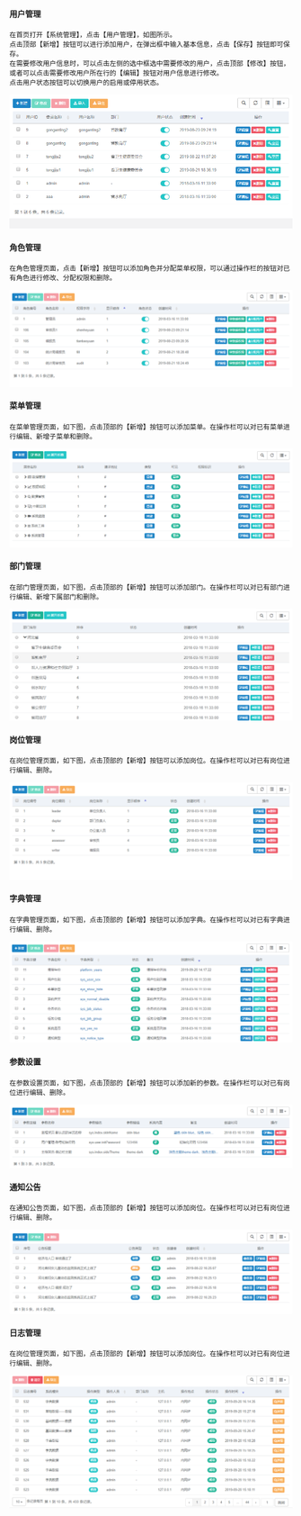 #### 用户管理

	在首页打开【系统管理】，点击【用户管理】，如图所示。
	点击顶部【新增】按钮可以进行添加用户，在弹出框中输入基本信息，点击【保存】按钮即可保存。
	在需要修改用户信息时，可以点击左侧的选中框选中需要修改的用户，点击顶部【修改】按钮，或者可以点击需要修改用户所在行的【编辑】按钮对用户信息进行修改。
	点击用户状态按钮可以切换用户的启用或停用状态。

![image](_images/user.png)

#### 角色管理

	在角色管理页面，点击【新增】按钮可以添加角色并分配菜单权限，可以通过操作栏的按钮对已有角色进行修改、分配权限和删除。

![image](_images/juese.png)

#### 菜单管理

	在菜单管理页面，如下图，点击顶部的【新增】按钮可以添加菜单。在操作栏可以对已有菜单进行编辑、新增子菜单和删除。

![image](_images/caidan.png)

#### 部门管理

	在部门管理页面，如下图，点击顶部的【新增】按钮可以添加部门。在操作栏可以对已有部门进行编辑、新增下属部门和删除。

![image](_images/bumen.png)

#### 岗位管理

	在岗位管理页面，如下图，点击顶部的【新增】按钮可以添加岗位。在操作栏可以对已有岗位进行编辑、删除。

![image](_images/gangwei.png)

#### 字典管理

	在字典管理页面，如下图，点击顶部的【新增】按钮可以添加字典。在操作栏可以对已有字典进行编辑、删除。

![image](_images/zidian.png)

#### 参数设置

	在参数设置页面，如下图，点击顶部的【新增】按钮可以添加新的参数。在操作栏可以对已有岗位进行编辑、删除。

![image](_images/canshu.png)

#### 通知公告

	在通知公告页面，如下图，点击顶部的【新增】按钮可以添加岗位。在操作栏可以对已有岗位进行编辑、删除。

![image](_images/tongzhi.png)

#### 日志管理

	在岗位管理页面，如下图，点击顶部的【新增】按钮可以添加岗位。在操作栏可以对已有岗位进行编辑、删除。

![image](_images/rizhi.png)